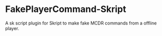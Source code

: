 # FakePlayerCommand-Skript
A sk script plugin for Skript to make fake MCDR commands from a offline player. 
